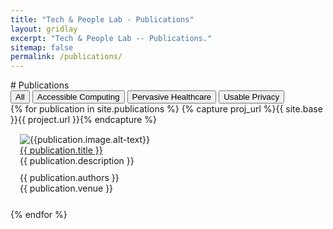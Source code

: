 ```yaml
---
title: "Tech & People Lab - Publications"
layout: gridlay
excerpt: "Tech & People Lab -- Publications."
sitemap: false
permalink: /publications/
---
```

<style>
  p {margin : 0;}
</style>
<div class="container-fluid">
# Publications
<div class="filters">
<button type="button" class="btn btn-default filterPub" id="all">All</button>
<button type="button" class="btn btn-default filterPub" id="access">Accessible Computing</button>
<button type="button" class="btn btn-default filterPub" id="health">Pervasive Healthcare</button>
<button type="button" class="btn btn-default filterPub" id="usec">Usable Privacy</button>
</div>
<div class="publications">
{% for publication in site.publications %}
{% capture proj_url %}{{ site.base }}{{ project.url }}{% endcapture %}
<div class="card {{ publication.area }}" style="padding: 15px">
<div class="row row-thumb" style="margin-bottom: 0; ">
<div class="col-md-3" style="padding-left: 0;">
<img src="{{ site.url }}{{ site.baseurl }}/images/publications/{{ publication.image.name }}" alt="{{publication.image.alt-text}}" class="img-responsive imgpub" style="margin:auto; min-width: 200px; vertical-align: middle;" />
</div>
<div class="card-body" style="padding-left: 0px; padding-right: 0px; padding-bottom:0">
<div class="col-sm-9">
<p class="title" style="padding-top: 0;"><a href="{{ publication.pdf }}">{{ publication.title }}</a></p>
<p class="description" style="margin-bottom: 10px;">{{ publication.description }}</p>
<p class="detail">{{ publication.authors }}</p>
<p class="detail" style="margin-bottom: 10px;">{{ publication.venue }}</p>
</div>
</div>
</div>
</div>
{% endfor %}
</div>
</div>
